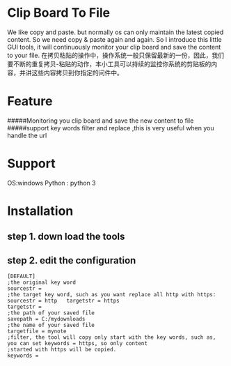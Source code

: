 Clip Board To File
=====
We like copy and paste. but normally os can only maintain the latest copied content. So we need copy & paste again and again.
So I introduce this little GUI tools, it will continuously monitor your clip board and save the content to your file.
在拷贝粘贴的操作中，操作系统一般只保留最新的一份，因此，我们要不断的重复拷贝-粘贴的动作，本小工具可以持续的监控你系统的剪贴板的内容，并讲这些内容拷贝到你指定的问件中。


Feature
====
#####Monitoring you clip board and save the new content to file
#####support key words filter and replace ,this is very useful when you handle the url


Support
====
OS:windows
Python : python 3

Installation
====
## step 1. down load the tools
## step 2. edit the configuration
    [DEFAULT]
    ;the original key word
    sourcestr =
    ;the target key word, such as you want replace all http with https: sourcestr = http   targetstr = https
    targetstr =
    ;the path of your saved file
    savepath = C:/mydownloads
    ;the name of your saved file
    targetfile = mynote
    ;filter, the tool will copy only start with the key words, such as, you can set keywords = https, so only content
    ;started with https will be copied.
    keywords =

